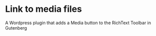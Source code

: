 # Link to media files
A Wordpress plugin that adds a Media button to the RichText Toolbar in Gutenberg
